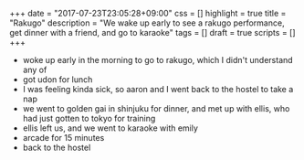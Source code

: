+++
date = "2017-07-23T23:05:28+09:00"
css = []
highlight = true
title = "Rakugo"
description = "We wake up early to see a rakugo performance, get dinner with a friend, and go to karaoke"
tags = []
draft = true
scripts = []
+++

- woke up early in the morning to go to rakugo, which I didn't understand any of
- got udon for lunch
- I was feeling kinda sick, so aaron and I went back to the hostel to take a nap
- we went to golden gai in shinjuku for dinner, and met up with ellis, who had
  just gotten to tokyo for training
- ellis left us, and we went to karaoke with emily
- arcade for 15 minutes
- back to the hostel
